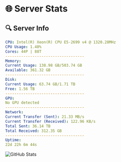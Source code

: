 # 🌐 Server Stats
## 🔍 Server Info
```yaml
CPU: Intel(R) Xeon(R) CPU E5-2699 v4 @ 1320.28MHz
CPU Usage: 1.40%
Cores: 44P | 88T
-----------------------------------
Memory:
Current Usage: 138.98 GB/503.74 GB
Available: 361.32 GB
-----------------------------------
Disk:
Current Usage: 63.74 GB/1.71 TB
Free: 1.56 TB
-----------------------------------
GPU:
No GPU detected
-----------------------------------
Network:
Current Transfer (Sent): 21.33 MB/s
Current Transfer (Received): 122.96 KB/s
Total Sent: 36.14 TB
Total Received: 312.35 GB
-----------------------------------
Uptime:
22d 22h 6m 44s
```
![GitHub Stats](https://img.shields.io/badge/Updated-2025-03-30_19:29:33-blue)